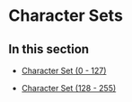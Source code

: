 
# Character Sets

## In this section


-  [Character Set (0 - 127)](b9c97363-89a8-c8bb-f5b9-38f607a6811a.md)
    
-  [Character Set (128 - 255)](fef53aff-a726-fcaf-d109-a5e92d97bb4b.md)
    
